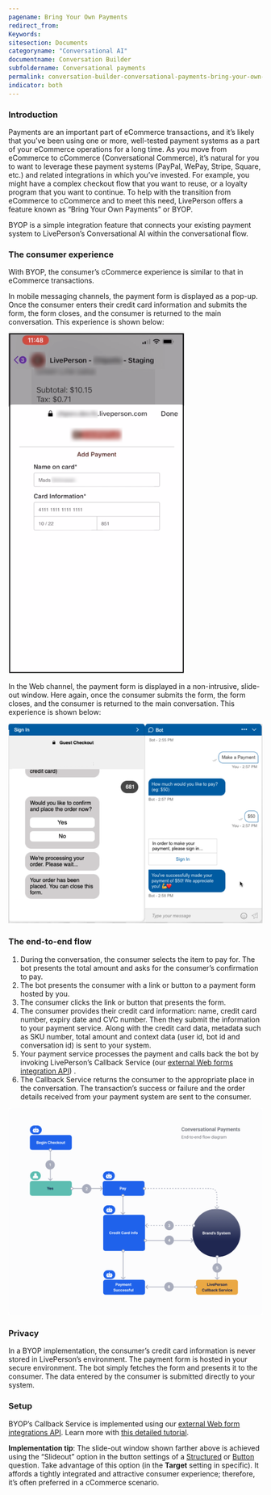 ```yaml
---
pagename: Bring Your Own Payments
redirect_from:
Keywords:
sitesection: Documents
categoryname: "Conversational AI"
documentname: Conversation Builder
subfoldername: Conversational payments
permalink: conversation-builder-conversational-payments-bring-your-own-payments.html
indicator: both
---
```


### Introduction
Payments are an important part of eCommerce transactions, and it’s likely that you’ve been using one or more, well-tested payment systems as a part of your eCommerce operations for a long time. As you move from eCommerce to cCommerce (Conversational Commerce), it’s natural for you to want to leverage these payment systems (PayPal, WePay, Stripe, Square, etc.)  and related integrations in which you’ve invested. For example, you might have a complex checkout flow that you want to reuse, or a loyalty program that you want to continue. To help with the transition from eCommerce to cCommerce and to meet this need, LivePerson offers a feature known as “Bring Your Own Payments” or BYOP.

BYOP is a simple integration feature that connects your existing payment system to LivePerson’s Conversational AI within the conversational flow.

### The consumer experience
With BYOP, the consumer’s cCommerce experience is similar to that in eCommerce transactions.

In mobile messaging channels, the payment form is displayed as a pop-up. Once the consumer enters their credit card information and submits the form, the form closes, and the consumer is returned to the main conversation. This experience is shown below:

<img style="width:350px" src="img/ConvoBuilder/byop1.png" alt="The experience of entering credit card info as a consumer">

In the Web channel, the payment form is displayed in a non-intrusive, slide-out window. Here again, once the consumer submits the form, the form closes, and the consumer is returned to the main conversation. This experience is shown below:

<img style="width:650px" src="img/ConvoBuilder/byop2.png" alt="The Payment Form being displayed for the consumer in a window that slides out from the main conversation window">

### The end-to-end flow
1. During the conversation, the consumer selects the item to pay for. The bot presents the total amount and asks for the consumer’s confirmation to pay. 
2. The bot presents the consumer with a link or button to a payment form hosted by you.
3. The consumer clicks the link or button that presents the form. 
4. The consumer provides their credit card information: name, credit card number, expiry date and CVC number. Then they submit the information to your payment service. Along with the credit card data, metadata such as SKU number, total amount and context data (user id, bot id and conversation id) is sent to your system.
5. Your payment service processes the payment and calls back the bot by invoking LivePerson’s Callback Service (our [external Web forms integration API](conversation-builder-integrations-web-view-integration-api.html)) .
6. The Callback Service returns the consumer to the appropriate place in the conversation. The transaction’s success or failure and the order details received from your payment system are sent to the consumer.

<img style="width:800px" src="img/ConvoBuilder/byop3.png" alt="The end-to-end flow diagram for conversational payments">

### Privacy
In a BYOP implementation, the consumer’s credit card information is never stored in LivePerson’s environment. The payment form is hosted in your secure environment. The bot simply fetches the form and presents it to the consumer. The data entered by the consumer is submitted directly to your system.

### Setup
BYOP’s Callback Service is implemented using our [external Web form integrations API](conversation-builder-integrations-web-view-integration-api.html). Learn more with [this detailed tutorial](tutorials-guides-advanced-integrations-implementing-a-web-view-integration.html).

**Implementation tip**: The slide-out window shown farther above is achieved using the “Slideout” option in the button settings of a [Structured](conversation-builder-interactions-questions.html#structured-questions) or [Button](conversation-builder-interactions-questions.html#button-questions) question. Take advantage of this option (in the **Target** setting in specific). It affords a tightly integrated and attractive consumer experience; therefore, it’s often preferred in a cCommerce scenario.